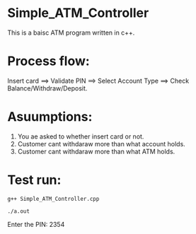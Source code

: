 # Simple_ATM_Controller

This is a baisc ATM program written in c++.

# Process flow:
Insert card ==> Validate PIN ==> Select Account Type ==> Check Balance/Withdraw/Deposit.

# Asuumptions:
1. You ae asked to whether insert card or not.
2. Customer cant withdaraw more than what account holds.
3. Customer cant withdaraw more than what ATM holds.


# Test run:
```
g++ Simple_ATM_Controller.cpp 
```
```
./a.out
```
Enter the PIN: 2354
